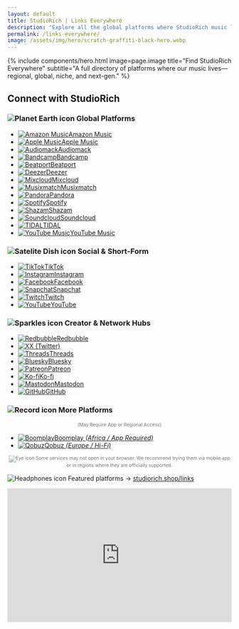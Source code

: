 ```yaml
---
layout: default
title: StudioRich | Links Everywhere
description: "Explore all the global platforms where StudioRich music lives – from Boomplay to Qobuz, Mdundo, and more."
permalink: /links-everywhere/
image: /assets/img/hero/scratch-graffiti-black-hero.webp
---
```


{% include components/hero.html
  image=page.image
  title="Find StudioRich Everywhere"
  subtitle="A full directory of platforms where our music lives—regional, global, niche, and next-gen."
%}

  <section class="link-hub">
<h2>Connect with StudioRich</h2>

<!-- Global Platforms -->
<h3><img src="/assets/ui/planet-earth.svg" alt="Planet Earth icon" class="icon-sm"> Global Platforms</h3>
<ul class="link-list no-bullets">
  <li><a href="https://music.amazon.co.uk/artists/B0DQR9S993/studiorich" target="_blank"><img src="/assets/img/logos/amazon-music.svg" alt="Amazon Music"><span>Amazon Music</span></a></li>
  <li><a href="https://music.apple.com/us/artist/studiorich/1785907828" target="_blank"><img src="/assets/img/logos/apple-music.svg" alt="Apple Music"><span>Apple Music</span></a></li>
  <li><a href="https://audiomack.com/studiorich" target="_blank"><img src="/assets/img/logos/audiomack.svg" alt="Audiomack"><span>Audiomack</span></a></li>
  <li><a href="https://studiorich.bandcamp.com" target="_blank"><img src="/assets/img/logos/bandcamp.svg" alt="Bandcamp"><span>Bandcamp</span></a></li>
  <li><a href="https://www.beatport.com/artist/studiorich/1278105" target="_blank"><img src="/assets/img/logos/beatport.svg" alt="Beatport"><span>Beatport</span></a></li>
  <li><a href="https://www.deezer.com/us/artist/294319151" target="_blank"><img src="/assets/img/logos/deezer.svg" alt="Deezer"><span>Deezer</span></a></li>
  <li><a href="https://www.mixcloud.com/studiorich" target="_blank"><img src="/assets/img/logos/mixcloud.svg" alt="Mixcloud"><span>Mixcloud</span></a></li>
  <li><a href="https://www.musixmatch.com/artist/StudioRich" target="_blank"><img src="/assets/img/logos/musixmatch.svg" alt="Musixmatch"><span>Musixmatch</span></a></li>
  <li><a href="https://www.pandora.com/artist/studiorich/ARZ563fvKk56m6Z" target="_blank"><img src="/assets/img/logos/pandora.svg" alt="Pandora"><span>Pandora</span></a></li>
  <li><a href="https://open.spotify.com/artist/55NPQkvFCSFrE7eZuzlzqT" target="_blank"><img src="/assets/img/logos/spotify.svg" alt="Spotify"><span>Spotify</span></a></li>
  <li><a href="https://www.shazam.com/artist/studiorich/1785907828" target="_blank"><img src="/assets/img/logos/shazam.svg" alt="Shazam"><span>Shazam</span></a></li>
  <li><a href="https://soundcloud.com/studiorich" target="_blank"><img src="/assets/img/logos/soundcloud.svg" alt="Soundcloud"><span>Soundcloud</span></a></li>
  <li><a href="https://tidal.com/browse/artist/studiorich" target="_blank"><img src="/assets/img/logos/tidal.svg" alt="TIDAL"><span>TIDAL</span></a></li>
  <li><a href="https://music.youtube.com/channel/UCvLh5_MPChww6fgXlsOG9qA" target="_blank"><img src="/assets/img/logos/youtube-music.svg" alt="YouTube Music"><span>YouTube Music</span></a></li>
</ul>

<!-- 📱 Social & Short-Form -->
<h3><img src="/assets/ui/satelitedish.svg" alt="Satelite Dish icon" class="icon-sm"> Social & Short‑Form</h3>
<ul class="link-list no-bullets">
  <li><a href="https://www.tiktok.com/@Studi.Rich" target="_blank"><img src="/assets/img/logos/tiktok.svg" alt="TikTok"><span>TikTok</span></a></li>
  <li><a href="https://www.instagram.com/_studiorich" target="_blank"><img src="/assets/img/logos/instagram.svg" alt="Instagram"><span>Instagram</span></a></li>
  <li><a href="https://www.facebook.com/StudioRichNYC/" target="_blank"><img src="/assets/img/logos/facebook.svg" alt="Facebook"><span>Facebook</span></a></li>
  <li><a href="https://www.snapchat.com/add/studiorich" target="_blank"><img src="/assets/img/logos/snapchat.svg" alt="Snapchat"><span>Snapchat</span></a></li>
  <li><a href="https://www.twitch.tv/studiorich" target="_blank"><img src="/assets/img/logos/twitch.svg" alt="Twitch"><span>Twitch</span></a></li>
  <li><a href="https://www.youtube.com/@Studio-Rich" target="_blank"><img src="/assets/img/logos/youtube.svg" alt="YouTube"><span>YouTube</span></a></li>
</ul>

<h3><img src="/assets/ui/sparkles.svg" alt="Sparkles icon" class="icon-sm">  Creator & Network Hubs</h3>
<ul class="link-list no-bullets">
  <li><a href="https://www.redbubble.com/people/studioRich" target="_blank"><img src="/assets/img/logos/redbubble.svg" alt="Redbubble"><span>Redbubble</span></a></li>
  <li><a href="https://x.com/studiorxch" target="_blank"><img src="/assets/img/logos/x.svg" alt="X"><span>X (Twitter)</span></a></li>
  <li><a href="https://www.threads.net/@_studiorich" target="_blank"><img src="/assets/img/logos/threads.svg" alt="Threads"><span>Threads</span></a></li>
  <li><a href="https://bsky.app/profile/studiorich.shop" target="_blank"><img src="/assets/img/logos/bluesky.svg" alt="Bluesky"><span>Bluesky</span></a></li>
  <li><a href="https://patreon.com/StudioRich" target="_blank"><img src="/assets/img/logos/patreon.svg" alt="Patreon"><span>Patreon</span></a></li>
  <li><a href="https://ko-fi.com/studiorich" target="_blank"><img src="/assets/img/logos/kofi.svg" alt="Ko-fi"><span>Ko-fi</span></a></li>
  <li><a href="https://mastodon.social/@studiorich" target="_blank"><img src="/assets/img/logos/mastodon.svg" alt="Mastodon"><span>Mastodon</span></a></li>
  <li><a href="https://github.com/studiorxch" target="_blank"><img src="/assets/img/logos/github.svg" alt="GitHub"><span>GitHub</span></a></li>
</ul>

<h3><img src="/assets/ui/record.svg" alt="Record icon" class="icon-sm"> More Platforms</h3>
<p style="text-align:center; font-size: 0.65rem; opacity: 0.6; margin-top: 0.5rem;">(May Require App or Regional Access)</p>
<ul class="link-list">
  <li><a href="https://www.boomplay.com/artists/103729360" target="_blank"><img src="/assets/img/logos/boomplay.svg" alt="Boomplay"><span>Boomplay <em>(Africa / App Required)</em></span></a></li>
  <li><a href="https://www.qobuz.com/us-en/interpreter/studiorich/25018851" target="_blank"><img src="/assets/img/logos/qobuz.svg" alt="Qobuz"><span>Qobuz <em>(Europe / Hi-Fi)</em></span></a></li>

</ul>

<p style="text-align:center; font-size: 0.65rem; opacity: 0.6; margin-top: 0.5rem;"><img src="/assets/ui/eye.svg" alt="Eye icon" class="icon-sm"> Some services may not open in your browser. We recommend trying them via mobile app or in regions where they are officially supported.</p>

<!-- 🔁 Return to Featured Platforms -->

<img src="/assets/ui/headphones.svg" alt="Headphones icon" class="icon-sm"> Featured platforms → <a href="/links">studiorich.shop/links</a>

  </section>

  <iframe allow="autoplay" width="100%" height="300" src="https://www.iheart.com/artist/studiorich-45140302/?embed=true"
    frameborder="0"></iframe>
